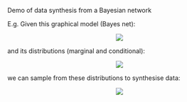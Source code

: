 Demo of data synthesis from a Bayesian network

E.g. Given this graphical model (Bayes net):

<p align="center">
	<img src="bayes_net.png"/>
</p>

and its distributions (marginal and conditional):

<p align="center">
	<img src="distributions.png"/>
</p>

we can sample from these distributions to synthesise data:

<p align="center">
	<img src="synthesised_data.png"/>
</p>
